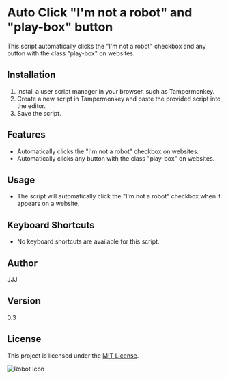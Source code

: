 # Auto Click "I'm not a robot" and "play-box" button

This script automatically clicks the "I'm not a robot" checkbox and any button with the class "play-box" on websites.

## Installation

1. Install a user script manager in your browser, such as Tampermonkey.
2. Create a new script in Tampermonkey and paste the provided script into the editor.
3. Save the script.

## Features

- Automatically clicks the "I'm not a robot" checkbox on websites.
- Automatically clicks any button with the class "play-box" on websites.

## Usage

- The script will automatically click the "I'm not a robot" checkbox when it appears on a website.

## Keyboard Shortcuts

- No keyboard shortcuts are available for this script.

## Author

JJJ

## Version

0.3

## License

This project is licensed under the [MIT License](https://choosealicense.com/licenses/mit/).

![Robot Icon](https://pngimg.com/uploads/robot/robot_PNG96.png)